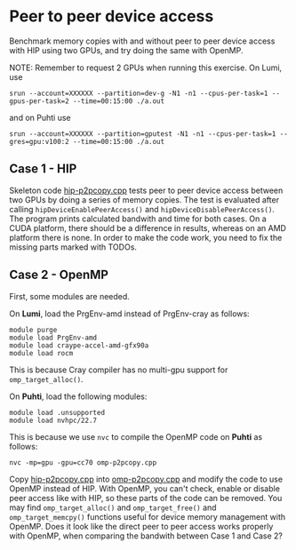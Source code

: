 # Peer to peer device access

Benchmark memory copies with and without peer to peer device access with HIP using two GPUs, and try doing the same with OpenMP.

NOTE: Remember to request 2 GPUs when running this exercise. On Lumi, use
```
srun --account=XXXXXX --partition=dev-g -N1 -n1 --cpus-per-task=1 --gpus-per-task=2 --time=00:15:00 ./a.out
```
and on Puhti use
```
srun --account=XXXXXX --partition=gputest -N1 -n1 --cpus-per-task=1 --gres=gpu:v100:2 --time=00:15:00 ./a.out
```

## Case 1 - HIP
Skeleton code [hip-p2pcopy.cpp](hip-p2pcopy.cpp) tests peer to peer device access between two GPUs by doing a series of memory copies. The test is evaluated after calling `hipDeviceEnablePeerAccess()` and `hipDeviceDisablePeerAccess()`. The program prints calculated bandwith and time for both cases. On a CUDA platform, there should be a difference in results, whereas on an AMD platform there is none. In order to make the code work, you need to fix the missing parts marked with
TODOs.

## Case 2 - OpenMP
First, some modules are needed.

On **Lumi**, load the PrgEnv-amd instead of PrgEnv-cray as follows:
```
module purge
module load PrgEnv-amd
module load craype-accel-amd-gfx90a
module load rocm
```
This is because Cray compiler has no multi-gpu support for `omp_target_alloc()`.

On **Puhti**, load the following modules:
```
module load .unsupported
module load nvhpc/22.7
```
This is because we use `nvc` to compile the OpenMP code on **Puhti** as follows:
```
nvc -mp=gpu -gpu=cc70 omp-p2pcopy.cpp
```

Copy [hip-p2pcopy.cpp](hip-p2pcopy.cpp) into [omp-p2pcopy.cpp](omp-p2pcopy.cpp) and modify the code to use OpenMP instead of HIP. With OpenMP, you can't check, enable or disable peer access like with HIP, so these parts of the code can be removed. You may find `omp_target_alloc()` and `omp_target_free()` and `omp_target_memcpy()` functions useful for device memory management with OpenMP. Does it look like the direct peer to peer access works properly with OpenMP, when comparing the bandwith between Case 1 and Case 2?

